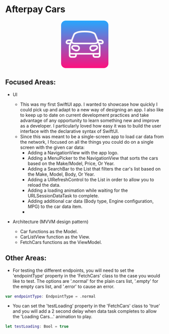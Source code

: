 # Afterpay Cars

<p align="center"><img src="https://github.com/Dmurph21/AfterpayCars/blob/main/AppIcon.png?raw=true" width="150"></p>

## Focused Areas:

- UI
    - This was my first SwiftUI app. I wanted to showcase how quickly I could pick up and adapt to a new way of designing an app. I also like to keep up to date on current development practices and take advantage of any opportunity to learn something new and improve as a developer. I particularly loved how easy it was to build the user interface with the declarative syntax of SwiftUI.
    - Since this was meant to be a single-screen app to load car data from the network, I focused on all the things you could do on a single screen with the given car data: 
        - Adding a NavigationView with the app logo.
        - Adding a MenuPicker to the NavigationView that sorts the cars based on the Make/Model, Price, Or Year.
        - Adding a SearchBar to the List that filters the car's list based on the Make, Model, Body, Or Year.
        - Adding a UIRefreshControl to the List in order to allow you to reload the data.
        - Adding a loading animation while waiting for the URLSessionDataTask to complete.
        - Adding additional car data (Body type, Engine configuration, MPG) to the car data item. 
        - 

- Architecture (MVVM design pattern)
    - Car functions as the Model.
    - CarListView function as the View.
    - FetchCars functions as the ViewModel.

## Other Areas:

- For testing the different endpoints, you will need to set the 'endpointType' property in the 'FetchCars' class to the case you would like to test. The options are '.normal' for the plain cars list, '.empty' for the empty cars list, and '.error' to cause an error.

```Swift
var endpointType: EndpointType = .normal
```

- You can set the 'testLoading' property in the 'FetchCars' class to 'true' and you will add a 2 second delay when data task completes to allow the 'Loading Cars...' animation to play.

```Swift
let testLoading: Bool = true
```




